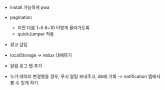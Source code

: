 - install 가능하게 pwa
- pagination

  - 이전 다음 1~5 6~10 이렇게 올라가도록
  - quickJumper 적용

- 광고 삽입

- localStorage -> redux 대체하기

- 알림 로그 탭 추가
- 누가 데이터 변경했을 경우, 푸시 알림 보내주고, db에 기록 -> notification 탭에서 볼 수 있게 하기

